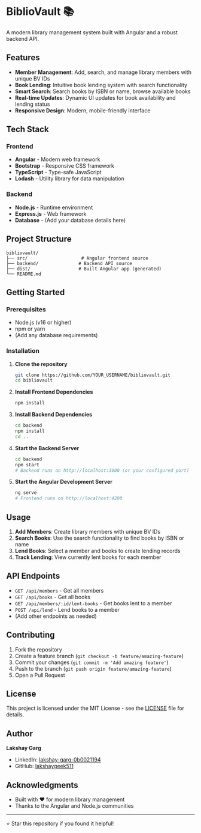# BiblioVault 📚

A modern library management system built with Angular and a robust backend API.

## Features

- **Member Management**: Add, search, and manage library members with unique BV IDs
- **Book Lending**: Intuitive book lending system with search functionality
- **Smart Search**: Search books by ISBN or name, browse available books
- **Real-time Updates**: Dynamic UI updates for book availability and lending status
- **Responsive Design**: Modern, mobile-friendly interface

## Tech Stack

### Frontend
- **Angular** - Modern web framework
- **Bootstrap** - Responsive CSS framework
- **TypeScript** - Type-safe JavaScript
- **Lodash** - Utility library for data manipulation

### Backend
- **Node.js** - Runtime environment
- **Express.js** - Web framework
- **Database** - (Add your database details here)

## Project Structure

```
bibliovault/
├── src/                    # Angular frontend source
├── backend/               # Backend API source
├── dist/                  # Built Angular app (generated)
└── README.md
```

## Getting Started

### Prerequisites
- Node.js (v16 or higher)
- npm or yarn
- (Add any database requirements)

### Installation

1. **Clone the repository**
   ```bash
   git clone https://github.com/YOUR_USERNAME/bibliovault.git
   cd bibliovault
   ```

2. **Install Frontend Dependencies**
   ```bash
   npm install
   ```

3. **Install Backend Dependencies**
   ```bash
   cd backend
   npm install
   cd ..
   ```

4. **Start the Backend Server**
   ```bash
   cd backend
   npm start
   # Backend runs on http://localhost:3000 (or your configured port)
   ```

5. **Start the Angular Development Server**
   ```bash
   ng serve
   # Frontend runs on http://localhost:4200
   ```

## Usage

1. **Add Members**: Create library members with unique BV IDs
2. **Search Books**: Use the search functionality to find books by ISBN or name
3. **Lend Books**: Select a member and books to create lending records
4. **Track Lending**: View currently lent books for each member

## API Endpoints

- `GET /api/members` - Get all members
- `GET /api/books` - Get all books
- `GET /api/members/:id/lent-books` - Get books lent to a member
- `POST /api/lend` - Lend books to a member
- (Add other endpoints as needed)

## Contributing

1. Fork the repository
2. Create a feature branch (`git checkout -b feature/amazing-feature`)
3. Commit your changes (`git commit -m 'Add amazing feature'`)
4. Push to the branch (`git push origin feature/amazing-feature`)
5. Open a Pull Request

## License

This project is licensed under the MIT License - see the [LICENSE](LICENSE) file for details.

## Author

**Lakshay Garg**
- LinkedIn: [lakshay-garg-0b0021194](https://www.linkedin.com/in/lakshay-garg-0b0021194/)
- GitHub: [lakshaygeek511](https://github.com/lakshaygeek511)

## Acknowledgments

- Built with ❤️ for modern library management
- Thanks to the Angular and Node.js communities

---

⭐ Star this repository if you found it helpful!
